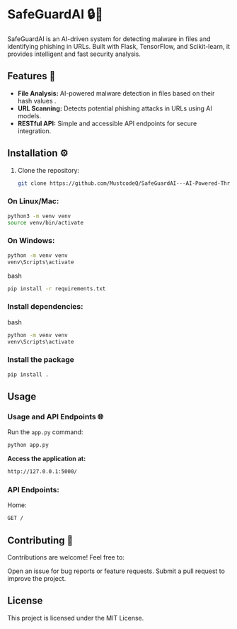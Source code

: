 # SafeGuardAI 🔒🤖

SafeGuardAI is an AI-driven system for detecting malware in files and identifying phishing in URLs. Built with Flask, TensorFlow, and Scikit-learn, it provides intelligent and fast security analysis.

## Features 🚀

- **File Analysis:** AI-powered malware detection in files based on their hash values .
- **URL Scanning:** Detects potential phishing attacks in URLs using AI models.
- **RESTful API:** Simple and accessible API endpoints for secure integration.

## Installation ⚙️

1. Clone the repository:
   ```bash
   git clone https://github.com/MustcodeQ/SafeGuardAI---AI-Powered-Threat-Detection-Backend.git

### On Linux/Mac:
```bash
python3 -m venv venv
source venv/bin/activate
```

### On Windows:
```bash
python -m venv venv
venv\Scripts\activate
```
bash
```bash
pip install -r requirements.txt
```

### Install dependencies:
bash
```bash
python -m venv venv
venv\Scripts\activate
```

### Install the package
```bash
pip install .
```

## Usage

### Usage and API Endpoints 🌐
Run the `app.py` command:
```bash
python app.py
```

**Access the application at:**
```bash
http://127.0.0.1:5000/
```

### API Endpoints:
Home:
```bash
GET /
```

## Contributing 🤝
Contributions are welcome! Feel free to:

Open an issue for bug reports or feature requests.
Submit a pull request to improve the project.

## License
This project is licensed under the MIT License.
